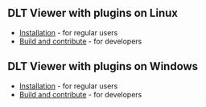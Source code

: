 ## DLT Viewer with plugins on Linux
- [Installation](./install.md) - for regular users
- [Build and contribute](./build.md) - for developers

## DLT Viewer with plugins on Windows
- [Installation](../windows/install.md) - for regular users
- [Build and contribute](../windows/build.md) - for developers
